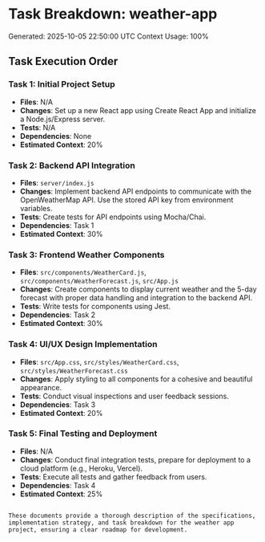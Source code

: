 # Task Breakdown: weather-app
Generated: 2025-10-05 22:50:00 UTC
Context Usage: 100%

## Task Execution Order

### Task 1: Initial Project Setup
- **Files**: N/A
- **Changes**: Set up a new React app using Create React App and initialize a Node.js/Express server.
- **Tests**: N/A
- **Dependencies**: None
- **Estimated Context**: 20%

### Task 2: Backend API Integration
- **Files**: `server/index.js`
- **Changes**: Implement backend API endpoints to communicate with the OpenWeatherMap API. Use the stored API key from environment variables.
- **Tests**: Create tests for API endpoints using Mocha/Chai.
- **Dependencies**: Task 1
- **Estimated Context**: 30%

### Task 3: Frontend Weather Components
- **Files**: `src/components/WeatherCard.js`, `src/components/WeatherForecast.js`, `src/App.js`
- **Changes**: Create components to display current weather and the 5-day forecast with proper data handling and integration to the backend API.
- **Tests**: Write tests for components using Jest.
- **Dependencies**: Task 2
- **Estimated Context**: 30%

### Task 4: UI/UX Design Implementation
- **Files**: `src/App.css`, `src/styles/WeatherCard.css`, `src/styles/WeatherForecast.css`
- **Changes**: Apply styling to all components for a cohesive and beautiful appearance.
- **Tests**: Conduct visual inspections and user feedback sessions.
- **Dependencies**: Task 3
- **Estimated Context**: 20%

### Task 5: Final Testing and Deployment
- **Files**: N/A
- **Changes**: Conduct final integration tests, prepare for deployment to a cloud platform (e.g., Heroku, Vercel).
- **Tests**: Execute all tests and gather feedback from users.
- **Dependencies**: Task 4
- **Estimated Context**: 25%
```

These documents provide a thorough description of the specifications, implementation strategy, and task breakdown for the weather app project, ensuring a clear roadmap for development.